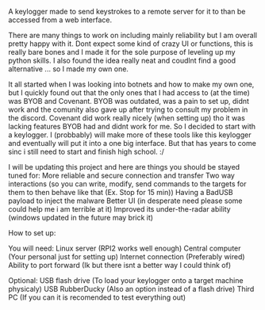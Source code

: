 A keylogger made to send keystrokes to a remote server for it to than be accessed from a web interface.

There are many things to work on including mainly reliability but I am overall pretty happy with it. Dont expect some kind of crazy UI or functions, this is really bare bones and I made it for the sole purpose of leveling up my python skills. I also found the idea really neat and coudlnt find a good alternative ... so I made my own one.

It all started when I was looking into botnets and how to make my own one, but I quickly found out that the only ones that I had access to (at the time) was BYOB and Covenant. BYOB was outdated, was a pain to set up, didnt work and the comunity also gave up after trying to consult my problem in the discord. Covenant did work really nicely (when setting up) tho it was lacking features BYOB had and didnt work for me. So I decided to start with a keylogger. I (probbably) will make more of these tools like this keylogger and eventually will put it into a one big interface. But that has years to come sinc i still need to start and finish high school. :/

I will be updating this project and here are things you should be stayed tuned for:
    More reliable and secure connection and transfer
    Two way interactions (so you can write, modify, send commands to the targets for them to then behave like that (Ex. Stop for 15 min))
    Having a BadUSB payload to inject the malware
    Better UI (in desperate need please some could help me i am terrible at it)
    Improved its under-the-radar ability (windows updated in the future may brick it)


How to set up:

You will need:
    Linux server (RPI2 works well enough)
    Central computer (Your personal just for setting up)
    Internet connection (Preferably wired)
    Ability to port forward (Ik but there isnt a better way I could think of)

Optional:
    USB flash drive (To load your keylogger onto a target machine physicaly)
    USB RubberDucky (Also an option instead of a flash drive)
    Third PC (If you can it is recomended to test everything out)   
    